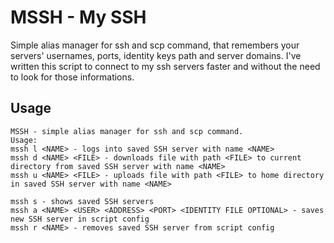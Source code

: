 # MSSH - My SSH
Simple alias manager for ssh and scp command, that remembers your servers' usernames, ports, identity keys path and server domains. I've written this script to connect to my ssh servers faster and without the need to look for those informations.
## Usage
```
MSSH - simple alias manager for ssh and scp command.
Usage:
mssh l <NAME> - logs into saved SSH server with name <NAME>
mssh d <NAME> <FILE> - downloads file with path <FILE> to current directory from saved SSH server with name <NAME>
mssh u <NAME> <FILE> - uploads file with path <FILE> to home directory in saved SSH server with name <NAME>

mssh s - shows saved SSH servers
mssh a <NAME> <USER> <ADDRESS> <PORT> <IDENTITY FILE OPTIONAL> - saves new SSH server in script config
mssh r <NAME> - removes saved SSH server from script config
```
